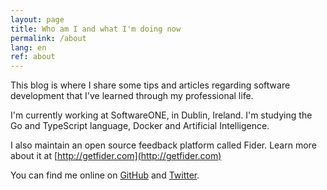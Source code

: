 ```yaml
---
layout: page
title: Who am I and what I'm doing now
permalink: /about
lang: en
ref: about
---
```


This blog is where I share some tips and articles regarding software development that I've learned through my professional life.

I'm currently working at SoftwareONE, in Dublin, Ireland. I'm studying the Go and TypeScript language, Docker and Artificial Intelligence. 

I also maintain an open source feedback platform called Fider. Learn more about it at [http://getfider.com](http://getfider.com)

You can find me online on <a href="https://github.com/{{ site.footer-links.github }}">GitHub</a> and <a href="https://twitter.com/{{ site.footer-links.twitter }}">Twitter</a>.
